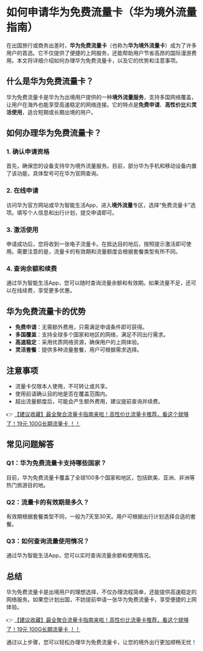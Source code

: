 # 如何申请华为免费流量卡（华为境外流量指南）

在出国旅行或商务出差时，**华为免费流量卡**（也称为**华为境外流量卡**）成为了许多用户的首选。它不仅提供了便捷的上网服务，还能帮助用户节省高昂的国际漫游费用。本文将详细介绍如何办理华为免费流量卡，以及它的优势和注意事项。

## 什么是华为免费流量卡？

华为免费流量卡是华为为出境用户提供的一种**境外流量服务**，支持多国网络覆盖，让用户在海外也能享受高速稳定的网络连接。它的特点是**免费申请**、**高性价比**和**灵活使用**，适合短期或长期出境的用户。

## 如何办理华为免费流量卡？

### 1. 确认申请资格
首先，确保您的设备支持华为境外流量服务。目前，部分华为手机和移动设备内置了该功能，具体型号可在华为官网查询。

### 2. 在线申请
访问华为官方网站或华为智能生活App，进入**境外流量**专区，选择“免费流量卡”选项。填写个人信息和出行计划，提交申请即可。

### 3. 激活使用
申请成功后，您将收到一张电子流量卡。在抵达目的地后，按照提示激活即可使用。需要注意的是，流量卡的有效期和流量额度会根据套餐类型有所不同。

### 4. 查询余额和续费
通过华为智能生活App，您可以随时查询流量余额和有效期。如果流量不足，还可以在线续费，享受更多优惠。

## 华为免费流量卡的优势

- **免费申请**：无需额外费用，只需满足申请条件即可获得。
- **多国覆盖**：支持全球多个国家和地区的网络，满足不同出行需求。
- **高速稳定**：采用优质网络资源，确保用户的上网体验。
- **灵活套餐**：提供多种流量套餐，用户可根据需求选择。

## 注意事项

- 流量卡仅限本人使用，不可转让或共享。
- 使用前请确认目的地是否在覆盖范围内。
- 超出流量额度后，可能会产生额外费用，建议提前查询并续费。

👉 [【建议收藏】最全聚合流量卡指南来啦！高性价比流量卡推荐，看这个就够了！19元 100G长期流量卡 ！！](https://bit.ly/Liuliangka)

## 常见问题解答

### Q1：华为免费流量卡支持哪些国家？
目前，华为免费流量卡覆盖了全球100多个国家和地区，包括欧美、亚洲、非洲等热门旅游目的地。

### Q2：流量卡的有效期是多久？
有效期根据套餐类型不同，一般为7天至30天。用户可根据出行计划选择合适的套餐。

### Q3：如何查询流量使用情况？
通过华为智能生活App，您可以实时查询流量余额和使用情况。

## 总结

华为免费流量卡是出境用户的理想选择，不仅办理流程简单，还能提供高速稳定的网络服务。如果您计划出国，不妨提前申请一张华为免费流量卡，享受便捷的上网体验。

👉 [【建议收藏】最全聚合流量卡指南来啦！高性价比流量卡推荐，看这个就够了！19元 100G长期流量卡 ！！](https://bit.ly/Liuliangka)

通过以上步骤，您可以轻松办理华为免费流量卡，让您的境外出行更加顺畅无忧！